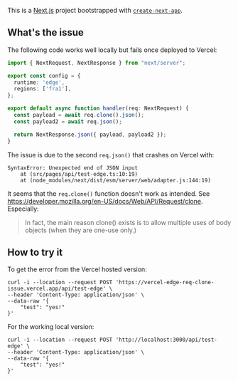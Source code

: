 This is a [Next.js](https://nextjs.org/) project bootstrapped with [`create-next-app`](https://github.com/vercel/next.js/tree/canary/packages/create-next-app).

## What's the issue
The following code works well locally but fails once deployed to Vercel:
```ts
import { NextRequest, NextResponse } from "next/server";

export const config = {
  runtime: 'edge',
  regions: ['fra1'],
};

export default async function handler(req: NextRequest) {
  const payload = await req.clone().json();
  const payload2 = await req.json();

  return NextResponse.json({ payload, payload2 });
}

```

The issue is due to the second `req.json()` that crashes on Vercel with:
```
SyntaxError: Unexpected end of JSON input
    at (src/pages/api/test-edge.ts:10:19)
    at (node_modules/next/dist/esm/server/web/adapter.js:144:19)
```

It seems that the `req.clone()` function doesn't work as intended. See https://developer.mozilla.org/en-US/docs/Web/API/Request/clone.
Especially:
> In fact, the main reason clone() exists is to allow multiple uses of body objects (when they are one-use only.)


## How to try it

To get the error from the Vercel hosted version:
```
curl -i --location --request POST 'https://vercel-edge-req-clone-issue.vercel.app/api/test-edge' \
--header 'Content-Type: application/json' \
--data-raw '{
    "test": "yes!"
}'
```

For the working local version:
```
curl -i --location --request POST 'http://localhost:3000/api/test-edge' \
--header 'Content-Type: application/json' \
--data-raw '{
    "test": "yes!"
}'
```
